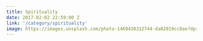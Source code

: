 ```yaml
---
title: Spirituality
date: 2017-02-02 22:59:00 Z
link: '/category/spirituality'
image: https://images.unsplash.com/photo-1469430312744-da82019cc8ae?dpr=1&auto=format&fit=crop&w=1500&h=1000&q=80&cs=tinysrgb&crop=
---
```

